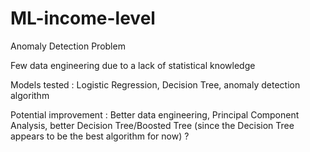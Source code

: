 # ML-income-level
Anomaly Detection Problem

Few data engineering due to a lack of statistical knowledge

Models tested : Logistic Regression, Decision Tree, anomaly detection algorithm

Potential improvement : Better data engineering, Principal Component Analysis, better Decision Tree/Boosted Tree (since the Decision Tree appears to be the best algorithm for now) ?